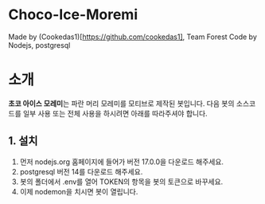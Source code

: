 # Choco-Ice-Moremi
Made by (Cookedas1)[https://github.com/cookedas1], Team Forest
Code by Nodejs, postgresql

# 소개
**초코 아이스 모레미**는 파란 머리 모레미를 모티브로 제작된 봇입니다. 다음 봇의 소스코드를 일부 사용 또는 전체 사용을 하시려면 아래를 따라주셔야 합니다.

## 1. 설치
1. 먼저 nodejs.org 홈페이지에 들어가 버전 17.0.0을 다운로드 해주세요.
2. postgresql 버전 14를 다운로드 해주세요.
3. 봇의 폴더에서 .env를 열어 TOKEN의 항목을 봇의 토큰으로 바꾸세요.
4. 이제 nodemon을 치시면 봇이 열립니다.
